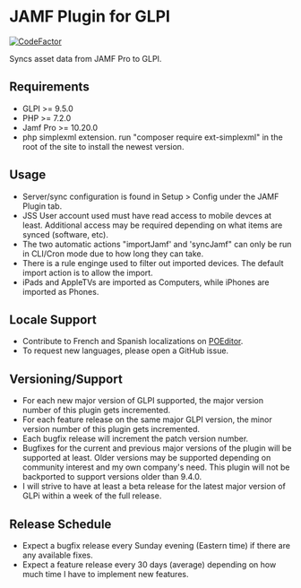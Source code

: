 # JAMF Plugin for GLPI

[![CodeFactor](https://www.codefactor.io/repository/github/cconard96/jamf/badge/master)](https://www.codefactor.io/repository/github/cconard96/jamf/overview/master)

Syncs asset data from JAMF Pro to GLPI.

## Requirements
- GLPI >= 9.5.0
- PHP >= 7.2.0
- Jamf Pro >= 10.20.0
- php simplexml extension. run "composer require ext-simplexml" in the root of the site to install the newest version.

## Usage
- Server/sync configuration is found in Setup > Config under the JAMF Plugin tab.
- JSS User account used must have read access to mobile devces at least. Additional access may be required depending on what items are synced (software, etc).
- The two automatic actions "importJamf' and 'syncJamf" can only be run in CLI/Cron mode due to how long they can take.
- There is a rule enginge used to filter out imported devices. The default import action is to allow the import.
- iPads and AppleTVs are imported as Computers, while iPhones are imported as Phones.

## Locale Support
- Contribute to French and Spanish localizations on [POEditor](https://poeditor.com/join/project/BepTgrM7ab).
- To request new languages, please open a GitHub issue.

## Versioning/Support
- For each new major version of GLPI supported, the major version number of this plugin gets incremented.
- For each feature release on the same major GLPI version, the minor version number of this plugin gets incremented.
- Each bugfix release will increment the patch version number.
- Bugfixes for the current and previous major versions of the plugin will be supported at least. Older versions may be supported depending on community interest and my own company's need. This plugin will not be backported to support versions older than 9.4.0.
- I will strive to have at least a beta release for the latest major version of GLPi within a week of the full release.

## Release Schedule
- Expect a bugfix release every Sunday evening (Eastern time) if there are any available fixes.
- Expect a feature release every 30 days (average) depending on how much time I have to implement new features.
